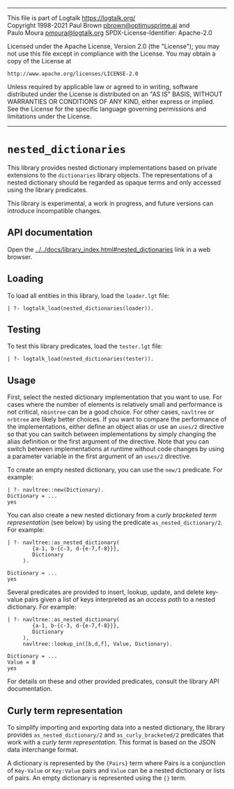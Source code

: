 ________________________________________________________________________

This file is part of Logtalk <https://logtalk.org/>  
Copyright 1998-2021 Paul Brown <pbrown@optimusprime.ai> and  
                    Paulo Moura <pmoura@logtalk.org>
SPDX-License-Identifier: Apache-2.0

Licensed under the Apache License, Version 2.0 (the "License");
you may not use this file except in compliance with the License.
You may obtain a copy of the License at

    http://www.apache.org/licenses/LICENSE-2.0

Unless required by applicable law or agreed to in writing, software
distributed under the License is distributed on an "AS IS" BASIS,
WITHOUT WARRANTIES OR CONDITIONS OF ANY KIND, either express or implied.
See the License for the specific language governing permissions and
limitations under the License.
________________________________________________________________________


`nested_dictionaries`
=====================

This library provides nested dictionary implementations based on private
extensions to the `dictionaries` library objects. The representations of
a nested dictionary should be regarded as opaque terms and only accessed
using the library predicates.

This library is experimental, a work in progress, and future versions can
introduce incompatible changes.


API documentation
-----------------

Open the [../../docs/library_index.html#nested_dictionaries](../../docs/library_index.html#nested_dictionaries)
link in a web browser.


Loading
-------

To load all entities in this library, load the `loader.lgt` file:

	| ?- logtalk_load(nested_dictionaries(loader)).


Testing
-------

To test this library predicates, load the `tester.lgt` file:

	| ?- logtalk_load(nested_dictionaries(tester)).


Usage
-----

First, select the nested dictionary implementation that you want to use.
For cases where the number of elements is relatively small and performance
is not critical, `nbintree` can be a good choice. For other cases, `navltree`
or `nrbtree` are likely better choices. If you want to compare the performance
of the implementations, either define an object alias  or use an `uses/2`
directive so that you can switch between implementations by simply changing
the alias definition or the first argument of the directive. Note that you
can switch between implementations at runtime without code changes by using
a parameter variable in the first argument of an `uses/2` directive.

To create an empty nested dictionary, you can use the `new/1` predicate. For
example:

	| ?- navltree::new(Dictionary).
	Dictionary = ...
	yes

You can also create a new nested dictionary from a *curly bracketed term
representation* (see below) by using the predicate `as_nested_dictionary/2`.
For example:

	| ?- navltree::as_nested_dictionary(
	        {a-1, b-{c-3, d-{e-7,f-8}}},
	        Dictionary
	     ).

	Dictionary = ...
	yes

Several predicates are provided to insert, lookup, update, and delete
key-value pairs given a list of keys interpreted as an *access path*
to a nested dictionary. For example:

	| ?- navltree::as_nested_dictionary(
	        {a-1, b-{c-3, d-{e-7,f-8}}},
	        Dictionary
	     ),
		 navltree::lookup_in([b,d,f], Value, Dictionary).

	Dictionary = ...
	Value = 8
	yes

For details on these and other provided predicates, consult the library
API documentation.


Curly term representation
-------------------------

To simplify importing and exporting data into a nested dictionary, the
library provides `as_nested_dictionary/2` and `as_curly_bracketed/2`
predicates that work with a *curly term representation*. This format is
based on the JSON data interchange format.

A dictionary is represented by the `{Pairs}` term where Pairs is a
conjunction of `Key-Value` or `Key:Value` pairs and `Value` can be
a nested dictionary or lists of pairs. An empty dictionary is
represented using the `{}` term.
